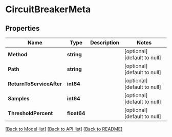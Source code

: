 # CircuitBreakerMeta

## Properties
Name | Type | Description | Notes
------------ | ------------- | ------------- | -------------
**Method** | **string** |  | [optional] [default to null]
**Path** | **string** |  | [optional] [default to null]
**ReturnToServiceAfter** | **int64** |  | [optional] [default to null]
**Samples** | **int64** |  | [optional] [default to null]
**ThresholdPercent** | **float64** |  | [optional] [default to null]

[[Back to Model list]](../README.md#documentation-for-models) [[Back to API list]](../README.md#documentation-for-api-endpoints) [[Back to README]](../README.md)

